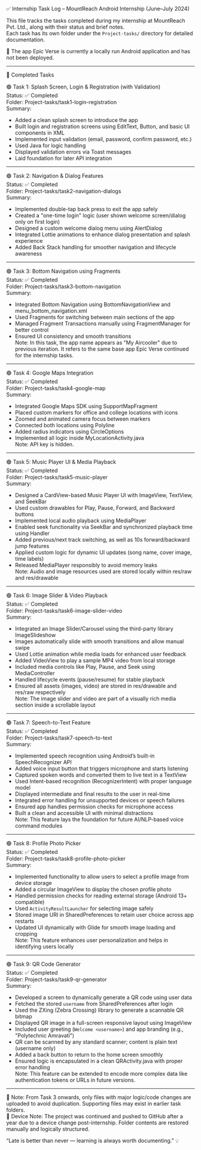 ✅ Internship Task Log – MountReach Android Internship (June–July 2024)

This file tracks the tasks completed during my internship at MountReach Pvt. Ltd., along with their status and brief notes.  
Each task has its own folder under the `Project-tasks/` directory for detailed documentation.

📱 The app Epic Verse is currently a locally run Android application and has not been deployed.

------------------------------------------------------------

📌 Completed Tasks

🟢 Task 1: Splash Screen, Login & Registration (with Validation)  
Status: ✅ Completed  
Folder: Project-tasks/task1-login-registration  
Summary:  
- Added a clean splash screen to introduce the app  
- Built login and registration screens using EditText, Button, and basic UI components in XML  
- Implemented input validation (email, password, confirm password, etc.)  
- Used Java for logic handling  
- Displayed validation errors via Toast messages  
- Laid foundation for later API integration

------------------------------------------------------------

🟢 Task 2: Navigation & Dialog Features  
Status: ✅ Completed  
Folder: Project-tasks/task2-navigation-dialogs  
Summary:  
- Implemented double-tap back press to exit the app safely  
- Created a "one-time login" logic (user shown welcome screen/dialog only on first login)  
- Designed a custom welcome dialog menu using AlertDialog  
- Integrated Lottie animations to enhance dialog presentation and splash experience  
- Added Back Stack handling for smoother navigation and lifecycle awareness

------------------------------------------------------------

🟢 Task 3: Bottom Navigation using Fragments  
Status: ✅ Completed  
Folder: Project-tasks/task3-bottom-navigation  
Summary:  
- Integrated Bottom Navigation using BottomNavigationView and menu_bottom_navigation.xml  
- Used Fragments for switching between main sections of the app  
- Managed Fragment Transactions manually using FragmentManager for better control  
- Ensured UI consistency and smooth transitions  
Note: In this task, the app name appears as "My Aircooler" due to previous iteration. It refers to the same base app Epic Verse continued for the internship tasks.

------------------------------------------------------------

🟢 Task 4: Google Maps Integration  
Status: ✅ Completed  
Folder: Project-tasks/task4-google-map  
Summary:  
- Integrated Google Maps SDK using SupportMapFragment  
- Placed custom markers for office and college locations with icons  
- Zoomed and animated camera focus between markers  
- Connected both locations using Polyline  
- Added radius indicators using CircleOptions  
- Implemented all logic inside MyLocationActivity.java  
Note: API key is hidden.

------------------------------------------------------------

🟢 Task 5: Music Player UI & Media Playback  
Status: ✅ Completed  
Folder: Project-tasks/task5-music-player  
Summary:  
- Designed a CardView-based Music Player UI with ImageView, TextView, and SeekBar  
- Used custom drawables for Play, Pause, Forward, and Backward buttons  
- Implemented local audio playback using MediaPlayer  
- Enabled seek functionality via SeekBar and synchronized playback time using Handler  
- Added previous/next track switching, as well as 10s forward/backward jump features  
- Applied custom logic for dynamic UI updates (song name, cover image, time labels)  
- Released MediaPlayer responsibly to avoid memory leaks  
Note: Audio and image resources used are stored locally within res/raw and res/drawable

------------------------------------------------------------

🟢 Task 6: Image Slider & Video Playback  
Status: ✅ Completed  
Folder: Project-tasks/task6-image-slider-video  
Summary:  
- Integrated an Image Slider/Carousel using the third-party library ImageSlideshow  
- Images automatically slide with smooth transitions and allow manual swipe  
- Used Lottie animation while media loads for enhanced user feedback  
- Added VideoView to play a sample MP4 video from local storage  
- Included media controls like Play, Pause, and Seek using MediaController  
- Handled lifecycle events (pause/resume) for stable playback  
- Ensured all assets (images, video) are stored in res/drawable and res/raw respectively  
Note: The image slider and video are part of a visually rich media section inside a scrollable layout

------------------------------------------------------------

🟢 Task 7: Speech-to-Text Feature  
Status: ✅ Completed  
Folder: Project-tasks/task7-speech-to-text  
Summary:  
- Implemented speech recognition using Android’s built-in SpeechRecognizer API  
- Added voice input button that triggers microphone and starts listening  
- Captured spoken words and converted them to live text in a TextView  
- Used Intent-based recognition (RecognizerIntent) with proper language model  
- Displayed intermediate and final results to the user in real-time  
- Integrated error handling for unsupported devices or speech failures  
- Ensured app handles permission checks for microphone access  
- Built a clean and accessible UI with minimal distractions  
Note: This feature lays the foundation for future AI/NLP-based voice command modules

------------------------------------------------------------

🟢 Task 8: Profile Photo Picker  
Status: ✅ Completed  
Folder: Project-tasks/task8-profile-photo-picker  
Summary:  
- Implemented functionality to allow users to select a profile image from device storage  
- Added a circular ImageView to display the chosen profile photo  
- Handled permission checks for reading external storage (Android 13+ compatible)  
- Used `ActivityResultLauncher` for selecting image safely  
- Stored image URI in SharedPreferences to retain user choice across app restarts  
- Updated UI dynamically with Glide for smooth image loading and cropping  
Note: This feature enhances user personalization and helps in identifying users locally

------------------------------------------------------------

🟢 Task 9: QR Code Generator  
Status: ✅ Completed  
Folder: Project-tasks/task9-qr-generator  
Summary:  
- Developed a screen to dynamically generate a QR code using user data  
- Fetched the stored `username` from SharedPreferences after login  
- Used the ZXing (Zebra Crossing) library to generate a scannable QR bitmap  
- Displayed QR image in a full-screen responsive layout using ImageView  
- Included user greeting (`Welcome <username>`) and app branding (e.g., "Polytechnic Amravati")  
- QR can be scanned by any standard scanner; content is plain text (username only)  
- Added a back button to return to the home screen smoothly  
- Ensured logic is encapsulated in a clean QRActivity.java with proper error handling  
Note: This feature can be extended to encode more complex data like authentication tokens or URLs in future versions.

------------------------------------------------------------

📂 Note: From Task 3 onwards, only files with major logic/code changes are uploaded to avoid duplication. Supporting files may exist in earlier task folders.  
📱 Device Note: The project was continued and pushed to GitHub after a year due to a device change post-internship. Folder contents are restored manually and logically structured.

“Late is better than never — learning is always worth documenting.” 💡
